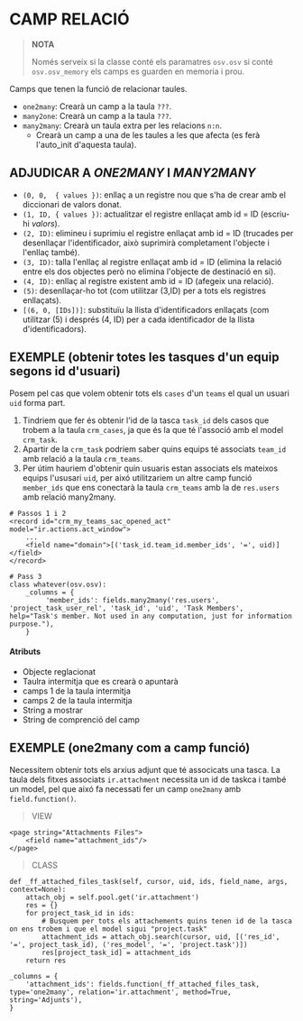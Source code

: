 # CAMP RELACIÓ

> **NOTA**
> 
> Només serveix si la classe conté els paramatres `osv.osv` si conté `osv.osv_memory` els camps es guarden en memoria i prou.

Camps que tenen la funció de relacionar taules. 

* `one2many`: Crearà un camp a la taula `???`.
* `many2one`: Crearà un camp a la taula `???`.
* `many2many`: Crearà un taula extra per les relacions `n:n`.
  *  Crearà un camp a una de les taules a les que afecta (es ferà l'auto_init d'aquesta taula).


## ADJUDICAR A _ONE2MANY_ I _MANY2MANY_

* `(0, 0,  { values })`: enllaç a un registre nou que s'ha de crear amb el diccionari de valors donat.
* `(1, ID, { values })`: actualitzar el registre enllaçat amb id = ID (escriu-hi *valors*).
* `(2, ID)`:             elimineu i suprimiu el registre enllaçat amb id = ID (trucades per desenllaçar l'identificador, això suprimirà completament l'objecte i l'enllaç també).
* `(3, ID)`:             talla l'enllaç al registre enllaçat amb id = ID (elimina la relació entre els dos objectes però no elimina l'objecte de destinació en si).
* `(4, ID)`:             enllaç al registre existent amb id = ID (afegeix una relació).
* `(5)`:                 desenllaçar-ho tot (com utilitzar (3,ID) per a tots els registres enllaçats).
* `[(6, 0, [IDs])]`:     substituïu la llista d'identificadors enllaçats (com utilitzar (5) i després (4, ID) per a cada identificador de la llista d'identificadors).


## EXEMPLE (obtenir totes les tasques d'un equip segons id d'usuari)

Posem pel cas que volem obtenir tots els `cases` d'un `teams` el qual un usuari `uid` forma part. 

1. Tindriem que fer és obtenir l'id de la tasca `task_id` dels casos que trobem a la taula `crm_cases`, ja que és la que té l'associó amb el model `crm_task`.
2. Apartir de la `crm_task` podriem saber quins equips té associats `team_id` amb relació a la taula `crm_teams`. 
3. Per útim hauriem d'obtenir quin usuaris estan associats els mateixos equips l'ususari `uid`, 
per aixó utilitzariem un altre camp funció `member_ids` que ens conectarà la taula `crm_teams` amb la de `res.users` amb relació many2many. 

```
# Passos 1 i 2
<record id="crm_my_teams_sac_opened_act" model="ir.actions.act_window">
    ...
    <field name="domain">[('task_id.team_id.member_ids', '=', uid)]</field>
</record>

# Pass 3
class whatever(osv.osv):
    _columns = {
         'member_ids': fields.many2many('res.users', 'project_task_user_rel', 'task_id', 'uid', 'Task Members', help="Task's member. Not used in any computation, just for information purpose."),
    }
```

#### Atributs

* Objecte reglacionat
* Taulra intermitja que es crearà o apuntarà
* camps 1 de la taula intermitja
* camps 2 de la taula intermitja
* String a mostrar
* String de comprenció del camp


## EXEMPLE (one2many com a camp funció)

Necessitem obtenir tots els arxius adjunt que té associcats una tasca. La taula dels fitxes associats `ir.attachment` necessita un id de taskca i també un model, pel que aixó fa necessati fer un camp `one2many` amb `field.function()`.

> VIEW

```
<page string="Attachments Files">
    <field name="attachment_ids"/>
</page>
```

> CLASS

```
def _ff_attached_files_task(self, cursor, uid, ids, field_name, args, context=None):
    attach_obj = self.pool.get('ir.attachment')
    res = {}
    for project_task_id in ids:
        # Busquem per tots els attachements quins tenen id de la tasca on ens trobem i que el model sigui "project.task"
        attachment_ids = attach_obj.search(cursor, uid, [('res_id', '=', project_task_id), ('res_model', '=', 'project.task')])
        res[project_task_id] = attachment_ids
    return res
    
_columns = {
    'attachment_ids': fields.function(_ff_attached_files_task, type='one2many', relation='ir.attachment', method=True, string='Adjunts'),
}
```